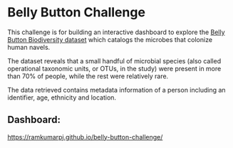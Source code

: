 # Belly Button Challenge

This challenge is for building an interactive dashboard to explore the [Belly Button Biodiversity dataset](https://robdunnlab.com/projects/belly-button-biodiversity/) which catalogs the microbes that colonize human navels.

The dataset reveals that a small handful of microbial species (also called operational taxonomic units, or OTUs, in the study) were present in more than 70% of people, while the rest were relatively rare.

The data retrieved contains metadata information of a person including an identifier, age, ethnicity and location.

## Dashboard:

https://ramkumarpj.github.io/belly-button-challenge/

